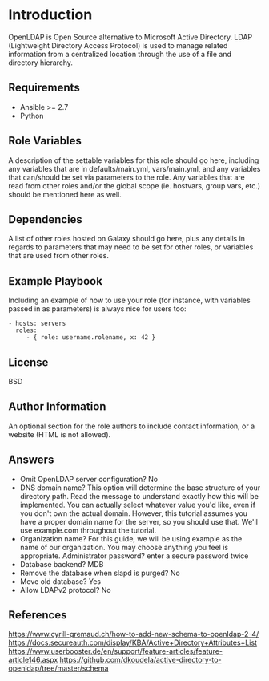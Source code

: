 Introduction
=========

OpenLDAP is Open Source alternative to Microsoft Active Directory. 
LDAP (Lightweight Directory Access Protocol) is used to manage related information from a centralized location through the use of a file and directory hierarchy.


Requirements
------------

- Ansible >= 2.7
- Python

Role Variables
--------------

A description of the settable variables for this role should go here, including any variables that are in defaults/main.yml, vars/main.yml, and any variables that can/should be set via parameters to the role. Any variables that are read from other roles and/or the global scope (ie. hostvars, group vars, etc.) should be mentioned here as well.

Dependencies
------------

A list of other roles hosted on Galaxy should go here, plus any details in regards to parameters that may need to be set for other roles, or variables that are used from other roles.

Example Playbook
----------------

Including an example of how to use your role (for instance, with variables passed in as parameters) is always nice for users too:

    - hosts: servers
      roles:
         - { role: username.rolename, x: 42 }

License
-------

BSD

Author Information
------------------

An optional section for the role authors to include contact information, or a website (HTML is not allowed).

Answers
------------------

- Omit OpenLDAP server configuration? No
- DNS domain name?
This option will determine the base structure of your directory path. Read the message to understand exactly how this will be implemented. You can actually select whatever value you'd like, even if you don't own the actual domain. However, this tutorial assumes you have a proper domain name for the server, so you should use that. We'll use example.com throughout the tutorial.
- Organization name?
For this guide, we will be using example as the name of our organization. You may choose anything you feel is appropriate.
Administrator password? enter a secure password twice
- Database backend? MDB
- Remove the database when slapd is purged? No
- Move old database? Yes
- Allow LDAPv2 protocol? No

## References

https://www.cyrill-gremaud.ch/how-to-add-new-schema-to-openldap-2-4/
https://docs.secureauth.com/display/KBA/Active+Directory+Attributes+List
https://www.userbooster.de/en/support/feature-articles/feature-article146.aspx
https://github.com/dkoudela/active-directory-to-openldap/tree/master/schema

